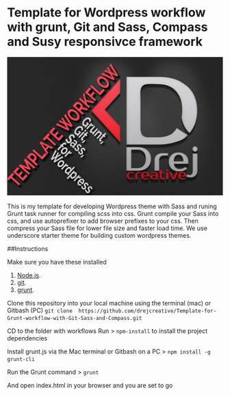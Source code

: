 # Template for Wordpress workflow with grunt, Git and Sass, Compass and Susy responsivce framework

![Template for Wordpress workflow with grunt, Git and Sass, Compass and Susy responsivce framewor](img.jpg)

This is my template for developing  Wordpress theme with Sass and runing Grunt task runner for compiling scss into css. Grunt compile your Sass into css, and use autoprefixer to add browser prefixes to your css. Then compress your Sass file for lower file size and faster load time. We use underscore starter theme for building custom wordpress themes. 

##Instructions

Make sure you have these installed

1. [Node.js](hwww.nodejs.org).
2. [git](www.git-scm.com).
3. [grunt](www.gruntjs.com).

Clone this repository into your local machine using the terminal (mac) or Gitbash (PC)
`git clone  https://github.com/drejcreative/Template-for-Grunt-workflow-with-Git-Sass-and-Compass.git`

CD to the folder with workflows
Run > `npm-install` to install the project dependencies

Install grunt.js via the Mac terminal or Gitbash on a PC > `npm install -g grunt-cli`

Run the Grunt command > `grunt`

And open index.html in your browser and you are set to go
